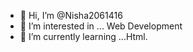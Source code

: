 - 👋 Hi, I’m @Nisha2061416
- 👀 I’m interested in ... Web Development
- 🌱 I’m currently learning ...Html.
  

<!---
Nisha2061416/Nisha2061416 is a ✨ special ✨ repository because its `README.md` (this file) appears on your GitHub profile.
You can click the Preview link to take a look at your changes.
--->
